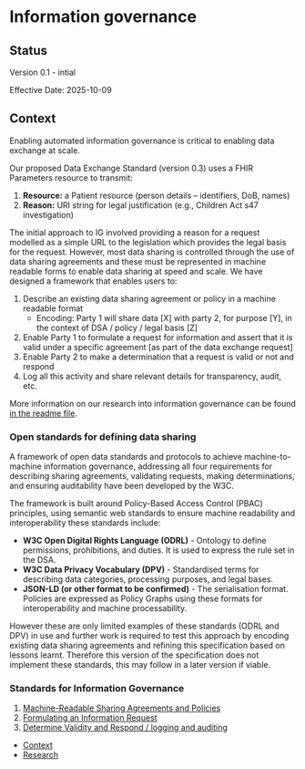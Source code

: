 # Information governance

## Status

Version 0.1 - intial

Effective Date: 2025-10-09

## **Context**

Enabling automated information governance is critical to enabling data exchange at scale.

Our proposed Data Exchange Standard (version 0.3) uses a FHIR Parameters resource to transmit:

1. **Resource:** a Patient resource (person details – identifiers, DoB, names)  
2. **Reason:** URI string for legal justification (e.g., Children Act s47 investigation)

The initial approach to IG involved providing a reason for a request modelled as a simple URL to the legislation which provides the legal basis for the request. However, most data sharing is controlled through the use of data sharing agreements and these must be represented in machine readable forms to enable data sharing at speed and scale. We have designed a framework that enables users to:

1. Describe an existing data sharing agreement or policy in a machine readable format  
   * Encoding: Party 1 will share data \[X\] with party 2, for purpose \[Y\], in the context of DSA / policy / legal basis \[Z\]  
2. Enable Party 1 to formulate a request for information and assert that it is valid under a specific agreement \[as part of the data exchange request\]  
3. Enable Party 2 to make a determination that a request is valid or not and respond  
4. Log all this activity and share relevant details for transparency, audit, etc.

More information on our research into information governance can be found [in the readme file](README.md).

### Open standards for defining data sharing

A framework of open data standards and protocols to achieve machine-to-machine information governance, addressing all four requirements for describing sharing agreements, validating requests, making determinations, and ensuring auditability have been developed by the W3C.

The framework is built around Policy-Based Access Control (PBAC) principles, using semantic web standards to ensure machine readability and interoperability these standards include:

* **W3C Open Digital Rights Language (ODRL)** \- Ontology to define permissions, prohibitions, and duties. It is used to express the rule set in the DSA.  
* **W3C Data Privacy Vocabulary (DPV)** \- Standardised terms for describing data categories, processing purposes, and legal bases.	  
* **JSON-LD (or other format to be confirmed)** \- The serialisation format. Policies are expressed as Policy Graphs using these formats for interoperability and machine processability.

However these are only limited examples of these standards (ODRL and DPV) in use and further work is required to test this approach by encoding existing data sharing agreements and refining this specification based on lessons learnt. Therefore this version of the specification does not implement these standards, this may follow in a later version if viable.

### Standards for Information Governance

1. [Machine-Readable Sharing Agreements and Policies](dsa.md)
2. [Formulating an Information Request](request.md)
3. [Determine Validity and Respond / logging and auditing](decide&log.md)
* [Context](context.md)
* [Research](README.md)
